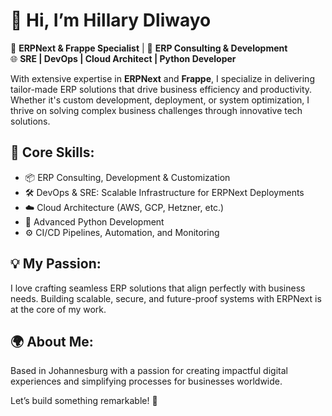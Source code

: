 
# 👋 Hi, I’m Hillary Dliwayo  

🚀 **ERPNext & Frappe Specialist** | 💼 **ERP Consulting & Development**  
🌐 **SRE | DevOps | Cloud Architect | Python Developer**  

With extensive expertise in **ERPNext** and **Frappe**, I specialize in delivering tailor-made ERP solutions that drive business efficiency and productivity. Whether it's custom development, deployment, or system optimization, I thrive on solving complex business challenges through innovative tech solutions.  

## 🔧 Core Skills:  
- 📦 ERP Consulting, Development & Customization  
- 🛠️ DevOps & SRE: Scalable Infrastructure for ERPNext Deployments  
- ☁️ Cloud Architecture (AWS, GCP, Hetzner, etc.)  
- 🐍 Advanced Python Development  
- ⚙️ CI/CD Pipelines, Automation, and Monitoring  

## 💡 My Passion:  
I love crafting seamless ERP solutions that align perfectly with business needs. Building scalable, secure, and future-proof systems with ERPNext is at the core of my work.  

## 🌍 About Me:  
Based in Johannesburg with a passion for creating impactful digital experiences and simplifying processes for businesses worldwide.  

Let’s build something remarkable! 🚀  
